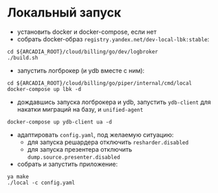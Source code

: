 # Локальный запуск

- установить docker и docker-compose, если нет
- собрать docker-образ `registry.yandex.net/dev-local-lbk:stable`:

```shell
cd ${ARCADIA_ROOT}/cloud/billing/go/dev/logbroker
./build.sh
```

- запустить логброкер (и ydb вместе с ним):

```shell
cd ${ARCADIA_ROOT}/cloud/billing/go/piper/internal/cmd/local
docker-compose up lbk -d
```

- дождавшись запуска логброкера и ydb, запустить `ydb-client` для накатки миграций на базу, и `unified-agent`

```shell
docker-compose up ydb-client ua -d
```

- адаптировать `config.yaml`, под желаемую ситуацию:
    - для запуска решардера отключить `resharder.disabled`
    - для запуска презентера отключить `dump.source.presenter.disabled`
- собрать и запустить приложение:

```shell
ya make
./local -c config.yaml
```
